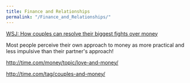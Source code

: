 ```yaml
---
title: Finance and Relationships
permalink: "/Finance_and_Relationships/"
---
```


[WSJ: How couples can resolve their biggest fights over money](http://www.wsj.com/articles/how-couples-can-resolve-their-biggest-fights-over-money-1428895317)

Most people perceive their own approach to money as more practical and less impulsive than their partner's approach!

<http://time.com/money/topic/love-and-money/>

<http://time.com/tag/couples-and-money/>